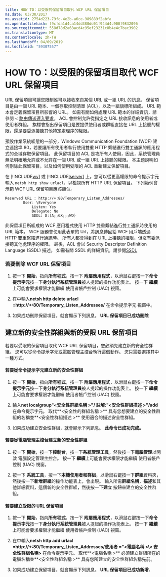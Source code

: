```yaml
---
title: HOW TO：以受限的保留項目取代 WCF URL 保留項目
ms.date: 03/30/2017
ms.assetid: 2754d223-79fc-4e2b-a6ce-989889f2abfa
ms.openlocfilehash: f9cfda1d4ca14dd380dd01f944d4c900f9832096
ms.sourcegitcommit: 558d78d2a68acd4c95ef23231c8b4e4c7bac3902
ms.translationtype: MT
ms.contentlocale: zh-TW
ms.lasthandoff: 04/09/2019
ms.locfileid: "59307557"
---
```

# <a name="how-to-replace-the-wcf-url-reservation-with-a-restricted-reservation"></a>HOW TO：以受限的保留項目取代 WCF URL 保留項目
URL 保留項目可讓您限制誰可以接收來自某個 URL 或一組 URL 的訊息。 保留項目是由一個 URL 範本、一個存取控制清單 (ACL)，以及一組旗標所組成。 URL 範本會定義保留項目所影響的 URL。 如需有關如何處理 URL 範本的詳細資訊，請參閱 <<c0> [ 路由傳送連入要求](https://go.microsoft.com/fwlink/?LinkId=136764)。 ACL 會控制允許從指定之 URL 接收訊息的使用者或使用者群組。 旗標會指出保留項目是要提供使用者或群組直接在 URL 上接聽的權限，還是要委派接聽其他特定處理序的權限。  
  
 預設作業系統組態的一部分，Windows Communication Foundation (WCF) 建立連接埠 80，若要讓所有使用者執行使用雙重 HTTP 繫結進行雙工通訊的應用程式的全域存取保留項目。 此保留項目的 ACL 是攻所有人使用，因此，系統管理員無法明確地允許或不允許在一個 URL 或一組 URL 上接聽的權限。 本主題說明如何刪除此保留項目，以及如何使用受限的 ACL 重新建立保留項目。  
  
 在 [!INCLUDE[wv](../../../../includes/wv-md.md)] 或 [!INCLUDE[lserver](../../../../includes/lserver-md.md)] 上，您可以從更高權限的命令提示字元輸入 `netsh http show urlacl`，以檢視所有 HTTP URL 保留項目。  下列範例會示範 WCF URL 保留項目應該類似。  
  
```  
Reserved URL : http://+:80/Temporary_Listen_Addresses/  
        User: \Everyone  
            Listen: Yes  
            Delegate: No  
            SDDL: D:(A;;GX;;;WD)  
```  
  
 此保留項目所組成的 WCF 應用程式使用 HTTP 雙重繫結進行雙工通訊時使用的 URL 範本。 WCF 服務會使用此表單的 Url，將訊息傳回給 WCF 用戶端透過 HTTP 雙重繫結進行通訊時。 所有人都會得到在 URL 上接聽的權限，但沒有委派接聽其他處理序的權限。 最後，ACL 會以 Security Descriptor Definition Language (SSDL) 描述。 如需有關 SSDL 的詳細資訊，請參閱[SSDL](https://go.microsoft.com/fwlink/?LinkId=136789)  
  
### <a name="to-delete-the-wcf-url-reservation"></a>若要刪除 WCF URL 保留項目  
  
1. 按一下 **開始**，指向**所有程式**，按一下 **附屬應用程式**，以滑鼠右鍵按一下**命令提示字元**按一下**身分執行系統管理員**被人提起的操作功能表上。 按一下 **繼續**上可能會要求權限才能繼續 使用者帳戶控制 (UAC) 視窗。  
  
2. 在中輸入**netsh http delete urlacl =http://+:80/Temporary_Listen_Addresses/** 在命令提示字元 視窗中。  
  
3. 如果成功刪除保留項目，就會顯示下列訊息。 **URL 保留項目已成功刪除**  
  
## <a name="creating-a-new-security-group-and-new-restricted-url-reservation"></a>建立新的安全性群組與新的受限 URL 保留項目  
 若要以受限的保留項目取代 WCF URL 保留項目，您必須先建立新的安全性群組。 您可以從命令提示字元或電腦管理主控台執行這個動作。 您只需要選擇其中一種方式。  
  
#### <a name="to-create-a-new-security-group-from-a-command-prompt"></a>若要從命令提示字元建立新的安全性群組  
  
1. 按一下 **開始**，指向**所有程式**，按一下 **附屬應用程式**，以滑鼠右鍵按一下**命令提示字元**按一下**身分執行系統管理員**被人提起的操作功能表上。 按一下 **繼續**上可能會要求權限才能繼續 使用者帳戶控制 (UAC) 視窗。  
  
2. 輸入**net localgroup"\<安全性群組名稱 >"/ 註解:"\<安全性群組描述 >"/add**在命令提示字元。 取代**\<安全性的群組名稱 >** 具有您想要建立的安全性群組的名稱並**\<安全性群組描述 >** 使用適合的描述安全性群組。  
  
3. 如果成功建立安全性群組，就會顯示下列訊息。 **此命令已成功完成。**  
  
#### <a name="to-create-a-new-security-group-from-the-computer-management-console"></a>若要從電腦管理主控台建立新的安全性群組  
  
1. 按一下 **開始**，按一下**控制台**，按一下**系統管理工具**，然後按一下**電腦管理**以開啟 電腦設定管理主控台。 按一下 **繼續**上可能會要求權限才能繼續 使用者帳戶控制 (UAC) 視窗。  
  
2. 按一下 **系統工具**，按一下**本機使用者和群組**，以滑鼠右鍵按一下**群組**資料夾，然後按一下**新增群組**的操作功能表上，會出現。 輸入所需**群組名稱**，**描述**和其他詳細資料，這個新的安全性群組，然後按一下**建立** 按鈕來建立的安全性群組。  
  
#### <a name="to-create-the-restricted-url-reservation"></a>若要建立受限的 URL 保留項目  
  
1. 按一下 **開始**，指向**所有程式**，按一下 **附屬應用程式**，以滑鼠右鍵按一下**命令提示字元**按一下**身分執行系統管理員**被人提起的操作功能表上。 按一下 **繼續**上可能會要求權限才能繼續 使用者帳戶控制 (UAC) 視窗。  
  
2. 在中輸入**netsh http add urlacl =http://+:80/Temporary_Listen_Addresses/使用者 ="\<電腦名稱 >\\< 安全性群組名稱\>** 在命令提示字元。 取代**\<電腦名稱 >** 必須建立群組所在的電腦名稱並**\<安全性群組名稱 >** 具有您所建立的安全性群組名稱先前。  
  
3. 如果成功建立保留項目，就會顯示下列訊息。 **URL 保留項目已成功新增**。
